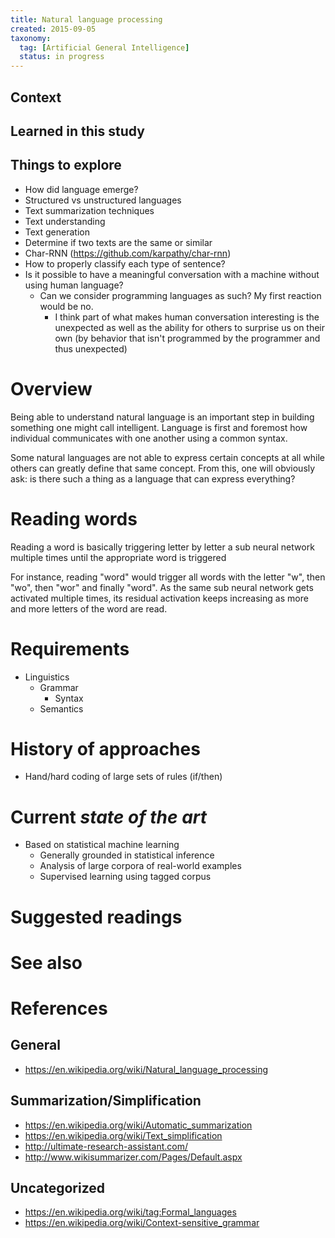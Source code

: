 ```yaml
---
title: Natural language processing
created: 2015-09-05
taxonomy:
  tag: [Artificial General Intelligence]
  status: in progress
---
```

## Context

## Learned in this study

## Things to explore
* How did language emerge?
* Structured vs unstructured languages
* Text summarization techniques
* Text understanding
* Text generation
* Determine if two texts are the same or similar
* Char-RNN (https://github.com/karpathy/char-rnn)
* How to properly classify each type of sentence?
* Is it possible to have a meaningful conversation with a machine without using human language?
	* Can we consider programming languages as such? My first reaction would be no.
		* I think part of what makes human conversation interesting is the unexpected as well as the ability for others to surprise us on their own (by behavior that isn't programmed by the programmer and thus unexpected)

# Overview
Being able to understand natural language is an important step in building something one might call intelligent. Language is first and foremost how individual communicates with one another using a common syntax.

Some natural languages are not able to express certain concepts at all while others can greatly define that same concept. From this, one will obviously ask: is there such a thing as a language that can express everything?

# Reading words
Reading a word is basically triggering letter by letter a sub neural network multiple times until the appropriate word is triggered

For instance, reading "word" would trigger all words with the letter "w", then "wo", then "wor" and finally "word". As the same sub neural network gets activated multiple times, its residual activation keeps increasing as more and more letters of the word are read.

# Requirements
* Linguistics
	* Grammar
		* Syntax
	* Semantics

# History of approaches
* Hand/hard coding of large sets of rules (if/then)

# Current *state of the art*
* Based on statistical machine learning
	* Generally grounded in statistical inference
	* Analysis of large corpora of real-world examples
	* Supervised learning using tagged corpus

# Suggested readings

# See also

# References

## General
* https://en.wikipedia.org/wiki/Natural_language_processing

## Summarization/Simplification
* https://en.wikipedia.org/wiki/Automatic_summarization
* https://en.wikipedia.org/wiki/Text_simplification
* http://ultimate-research-assistant.com/
* http://www.wikisummarizer.com/Pages/Default.aspx

## Uncategorized
* https://en.wikipedia.org/wiki/tag:Formal_languages
* https://en.wikipedia.org/wiki/Context-sensitive_grammar